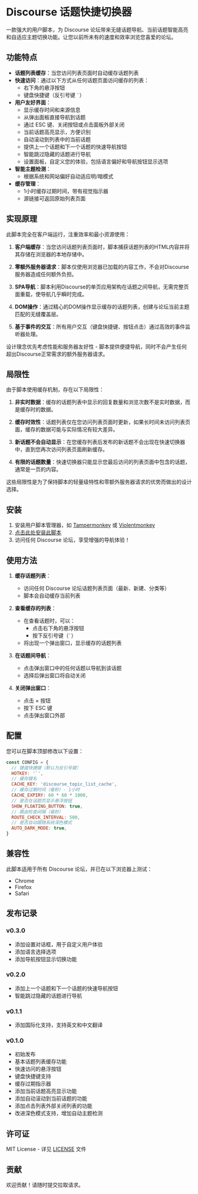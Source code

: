 # Discourse 话题快捷切换器

一款强大的用户脚本，为 Discourse 论坛带来无缝话题导航、当前话题智能高亮和自适应主题切换功能。让您以前所未有的速度和效率浏览您喜爱的论坛。

## 功能特点

- **话题列表缓存**：当您访问列表页面时自动缓存话题列表
- **快速访问**：通过以下方式从任何话题页面访问缓存的列表：
  - 右下角的悬浮按钮
  - 键盘快捷键（反引号键 `` ` ``）
- **用户友好界面**：
  - 显示缓存时间和来源信息
  - 从弹出面板直接导航到话题
  - 通过 ESC 键、关闭按钮或点击面板外部关闭
  - 当前话题高亮显示，方便识别
  - 自动滚动到列表中的当前话题
  - 提供上一个话题和下一个话题的快速导航按钮
  - 智能跳过隐藏的话题进行导航
  - 设置面板，自定义您的体验，包括语言偏好和导航按钮显示选项
- **智能主题检测**：
  - 根据系统和网站偏好自动适应明/暗模式
- **缓存管理**：
  - 1小时缓存过期时间，带有视觉指示器
  - 源链接可返回原始列表页面

## 实现原理

此脚本完全在客户端运行，注重效率和最小资源使用：

1. **客户端缓存**：当您访问话题列表页面时，脚本捕获话题列表的HTML内容并将其存储在浏览器的本地存储中。

2. **零额外服务器请求**：脚本仅使用浏览器已加载的内容工作，不会对Discourse服务器造成任何额外负担。

3. **SPA导航**：脚本利用Discourse的单页应用架构在话题之间导航，无需完整页面重载，使导航几乎瞬时完成。

4. **DOM操作**：通过精心的DOM操作显示缓存的话题列表，创建与论坛当前主题匹配的无缝覆盖层。

5. **基于事件的交互**：所有用户交互（键盘快捷键、按钮点击）通过高效的事件监听器处理。

设计理念优先考虑性能和服务器友好性 - 脚本提供便捷导航，同时不会产生任何超出Discourse正常需求的额外服务器请求。

## 局限性

由于脚本使用缓存机制，存在以下局限性：

1. **非实时数据**：缓存的话题列表中显示的回复数量和浏览次数不是实时数据，而是缓存时的数据。
2. **缓存时效性**：话题列表仅在您访问列表页面时更新，如果长时间未访问列表页面，缓存的数据可能与实际情况有较大差异。

3. **新话题不会自动显示**：在您缓存列表后发布的新话题不会出现在快速切换器中，直到您再次访问列表页面刷新缓存。

4. **有限的话题数量**：快速切换器只能显示您最后访问的列表页面中包含的话题，通常是一页的内容。

这些局限性是为了保持脚本的轻量级特性和零额外服务器请求的优势而做出的设计选择。

## 安装

1. 安装用户脚本管理器，如 [Tampermonkey](https://www.tampermonkey.net/) 或 [Violentmonkey](https://violentmonkey.github.io/)
2. [点击此处安装此脚本](https://github.com/utags/userscripts/raw/main/discourse-topic-quick-switcher/discourse-topic-quick-switcher.user.js)
3. 访问任何 Discourse 论坛，享受增强的导航体验！

## 使用方法

1. **缓存话题列表**：
   - 访问任何 Discourse 论坛话题列表页面（最新、新建、分类等）
   - 脚本会自动缓存当前列表

2. **查看缓存的列表**：
   - 在查看话题时，可以：
     - 点击右下角的悬浮按钮
     - 按下反引号键（`` ` ``）
   - 将出现一个弹出窗口，显示缓存的话题列表

3. **在话题间导航**：
   - 点击弹出窗口中的任何话题以导航到该话题
   - 选择后弹出窗口将自动关闭

4. **关闭弹出窗口**：
   - 点击 × 按钮
   - 按下 ESC 键
   - 点击弹出窗口外部

## 配置

您可以在脚本顶部修改以下设置：

```javascript
const CONFIG = {
  // 键盘快捷键（默认为反引号键）
  HOTKEY: '`',
  // 缓存键名
  CACHE_KEY: 'discourse_topic_list_cache',
  // 缓存过期时间（毫秒）- 1小时
  CACHE_EXPIRY: 60 * 60 * 1000,
  // 是否在话题页显示悬浮按钮
  SHOW_FLOATING_BUTTON: true,
  // 路由检查间隔（毫秒）
  ROUTE_CHECK_INTERVAL: 500,
  // 是否自动跟随系统深色模式
  AUTO_DARK_MODE: true,
}
```

## 兼容性

此脚本适用于所有 Discourse 论坛，并已在以下浏览器上测试：

- Chrome
- Firefox
- Safari

## 发布记录

### v0.3.0

- 添加设置对话框，用于自定义用户体验
- 添加语言选择选项
- 添加导航按钮显示切换功能

### v0.2.0

- 添加上一个话题和下一个话题的快速导航按钮
- 智能跳过隐藏的话题进行导航

### v0.1.1

- 添加国际化支持，支持英文和中文翻译

### v0.1.0

- 初始发布
- 基本话题列表缓存功能
- 快速访问的悬浮按钮
- 键盘快捷键支持
- 缓存过期指示器
- 添加当前话题高亮显示功能
- 添加自动滚动到当前话题的功能
- 添加点击列表外部关闭列表的功能
- 改进深色模式支持，增加自动主题检测

## 许可证

MIT License - 详见 [LICENSE](https://github.com/utags/userscripts/blob/main/LICENSE) 文件

## 贡献

欢迎贡献！请随时提交拉取请求。
